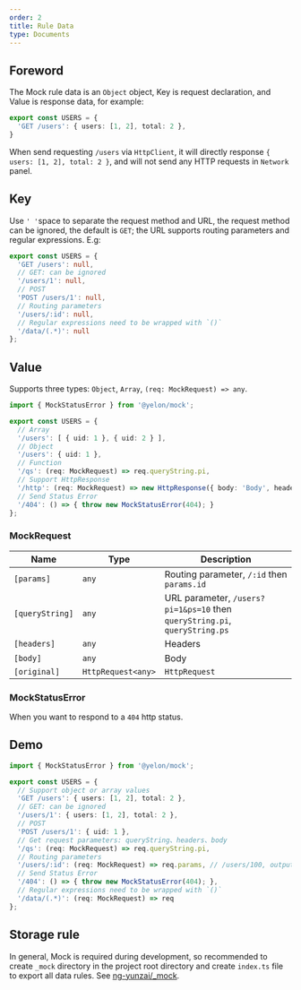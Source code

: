 ```yaml
---
order: 2
title: Rule Data
type: Documents
---
```


## Foreword

The Mock rule data is an `Object` object, Key is request declaration, and Value is response data, for example:

```ts
export const USERS = {
  'GET /users': { users: [1, 2], total: 2 },
}
```

When send requesting `/users` via `HttpClient`, it will directly response `{ users: [1, 2], total: 2 }`, and will not send any HTTP requests in `Network` panel.

## Key

Use `' '`space to separate the request method and URL, the request method can be ignored, the default is `GET`; the URL supports routing parameters and regular expressions. E.g:

```ts
export const USERS = {
  'GET /users': null,
  // GET: can be ignored
  '/users/1': null,
  // POST
  'POST /users/1': null,
  // Routing parameters
  '/users/:id': null,
  // Regular expressions need to be wrapped with `()`
  '/data/(.*)': null
};
```

## Value

Supports three types: `Object`, `Array`, `(req: MockRequest) => any`.

```ts
import { MockStatusError } from '@yelon/mock';

export const USERS = {
  // Array
  '/users': [ { uid: 1 }, { uid: 2 } ],
  // Object
  '/users': { uid: 1 },
  // Function
  '/qs': (req: MockRequest) => req.queryString.pi,
  // Support HttpResponse
  '/http': (req: MockRequest) => new HttpResponse({ body: 'Body', headers: new HttpHeaders({ 'token': '1' }) }),
  // Send Status Error
  '/404': () => { throw new MockStatusError(404); }
};
```

### MockRequest

Name        | Type               | Description
------------|--------------------|------------------------------------------------------------------
`[params]`      | `any`              | Routing parameter, `/:id` then `params.id`
`[queryString]` | `any`              | URL parameter, `/users?pi=1&ps=10` then `queryString.pi`, `queryString.ps`
`[headers]`     | `any`              | Headers
`[body]`        | `any`              | Body
`[original]`    | `HttpRequest<any>` | `HttpRequest`

### MockStatusError

When you want to respond to a `404` http status.

## Demo

```ts
import { MockStatusError } from '@yelon/mock';

export const USERS = {
  // Support object or array values
  'GET /users': { users: [1, 2], total: 2 },
  // GET: can be ignored
  '/users/1': { users: [1, 2], total: 2 },
  // POST
  'POST /users/1': { uid: 1 },
  // Get request parameters: queryString、headers、body
  '/qs': (req: MockRequest) => req.queryString.pi,
  // Routing parameters
  '/users/:id': (req: MockRequest) => req.params, // /users/100, output: { id: 100 }
  // Send Status Error
  '/404': () => { throw new MockStatusError(404); },
  // Regular expressions need to be wrapped with `()`
  '/data/(.*)': (req: MockRequest) => req
};
```

## Storage rule

In general, Mock is required during development, so recommended to create `_mock` directory in the project root directory and create `index.ts` file to export all data rules. See [ng-yunzai/_mock]( https://github.com/hbyunzai/ng-yunzai/tree/master/_mock).
